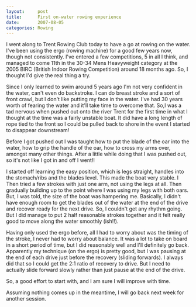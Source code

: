 ```yaml
---
layout:     post
title:      First on-water rowing experience
date:       2007-08-05
categories: Rowing
---
```

I went along to Trent Rowing Club today to have a go at rowing on the water.  I've been using the ergo (rowing machine) for a good few years now, though not consistently. I've entered a few competitions, 5 in all I think, and managed to come 11th in the 30-34 Mens Heavyweight category at the 2005 BIRC (British Indoor Rowing Competition) around 18 months ago. So, I thought I'd give the real thing a try.

Since I only learned to swim around 5 years ago I'm not very confident in the water, can't even do backstroke. I can do breast stroke and a sort of front crawl, but I don't like putting my face in the water. I've had 30  years worth of fearing the water and it'll take time to overcome that. So,I was a tad nervous when pushed out onto the river Trent for the first time in what I thought at the time was a fairly unstable boat. It did have a long length of rope tied to the front so I could be pulled back to shore in the event I started to disappear downstream!

Before I got pushed out I was taught how to put the blade of the oar into the water, how to grip the handle of the oar, how to cross my arms over, amongst many other things. After a little while doing that I was pushed out, so it's not like I got in and off I went!!

I started off learning the easy position, which is legs straight, handles into the stomach/ribs and the blades level. This made the boat very stable. I Then tried a few strokes with just one arm, not using the legs at all. Then gradually building up to the point where I was using my legs with both oars. But, I was told, the size of the boat was hampering me. Basically, I didn't have enough room to get the blades out of the water at the end of the drive and recover ready for the next drive. So, I couldn't get any rhythm going. But I did manage to put 2 half reasonable strokes together and it felt really good to move along the water smoothly (ish!!).

Having only used the ergo before, all I had to worry about was the timing of the stroke, I never had to worry about balance. It was a lot to take on board in a short period of time, but I did reasonably well and I'll  definitely go back. Apparently my technique (on the ergo) is pretty good, but I was pausing at the end of each drive just before the recovery (sliding forwards). I always did that so I could get the 2:1 ratio of recovery to drive. But I need to actually slide forward slowly rather than just pause at the end of the drive.

So, a good effort to start with, and I am sure I will improve with time.

Assuming nothing comes up in the meantime, I will go back next week for another session.